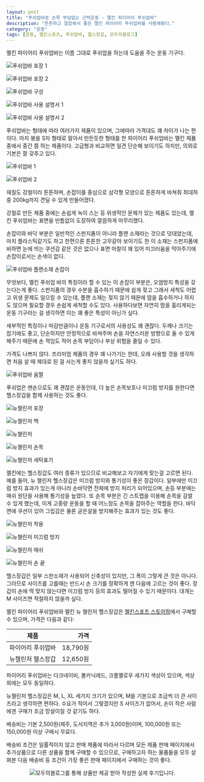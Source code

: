 ```yaml
---
layout: post
title: "푸쉬업바로 손목 부담없는 근력운동 - 멜킨 파이어리 푸쉬업바"
description: "튼튼하고 깔끔해서 좋은 멜킨 파이어리 푸쉬업바를 사용해봤다."
category: "운동"
tags: [운동, 멜킨스포츠, 푸쉬업바, 헬스장갑, 모두의블로그]
---
```


멜킨 파이어리 푸쉬업바는
이름 그대로 푸쉬업을 하는데 도움을 주는 운동 기구다.

![푸쉬업바 포장 1](https://lh3.googleusercontent.com/3s7odVkcGKnsoA3KyUaBelC1p6LAVVAx-my-8GX1gacHf8VmOzcczSznI63yHHKitbqcsnpu0lGteg=s480)

![푸쉬업바 포장 2](https://lh3.googleusercontent.com/HUvLGSl2vXD5OA-JyXrAXkT1VojLJ75hIa8ElwasMzmGOBBvE2PAvasQnC95paq2M18YOzmsINoi5w=s480)

![푸쉬업바 구성](https://lh3.googleusercontent.com/TOlVSpUMuF7z_HR0C8yKGCDGW_fdXVQK34_Ag9UlhcUDYPPyPFuCMx3d8EUoKKzelAS4Y2-qI3rkbg=s480)

![푸쉬업바 사용 설명서 1](https://lh3.googleusercontent.com/6IVeldDPe9lLSqIlUvSCbdfX0UH7ZawfqGpI5BJjtjOC3qvwUd3MlWCbbkOrVws1Fhj_DILPb96ucQ=s480)

![푸쉬업바 사용 설명서 2](https://lh3.googleusercontent.com/ncD1_jgMy1lnDgIBLYuWB-8O00TUnkNSLBPh0KRKx_myM7vimbb40q_8pxxUunwjWQ-ZvLpKUcciQQ=s480)

푸쉬업바는 형태에 따라 여러가지 제품이 있으며,
그에따라 가격대도 꽤 차이가 나는 편이다.
마치 봉을 S자 형태로 말아서 만든듯한 형태를 한 파이어리 푸쉬업바는
멜킨 제품 중에서 중간 쯤 하는 제품이다.
고급형과 비교하면 일견 단순해 보이기도 하지만,
의외로 기본은 잘 갖추고 있다.

![푸쉬업바 1](https://lh3.googleusercontent.com/eYTb9NSafddSL_B09iiz2yZWNpUTBppAwWbihTety234gbEqN9WEdAvP8OqKb_zrMQBm6_BlNUqiSA=s480)

![푸쉬업바 2](https://lh3.googleusercontent.com/IBxejMWPRk1fANUPJF72FhLctnQHnmSHrJb-IZRDHEurNeBG5V1KgkWHal7VYNH5-MFN4PLC81OR4g=s480)

재질도 강철이라 튼튼하며,
손잡이를 중심으로 삼각형 모양으로 튼튼하게 바쳐줘
최대하중 200kg까지 견딜 수 있게 만들어졌다.

강철로 만든 제품 중에는 손쉽게 녹이 스는 등 위생적인 문제가 있는 제품도 있는데,
멜킨 푸쉬업바는 표면을 빈틈없이 도장하여 깔끔하게 마무리했다.

손잡이와 바닥 부분은 일반적인 스펀지폼이 아니라
플랜 소재라는 것으로 덧대었는데,
마치 플라스틱같기도 하고 한편으론 튼튼한 고무같아 보이기도 한 이 소재는
스펀지폼에 비하면 눈에 띄는 쿠션감 같은 것은 없으나
표면 마찰이 꽤 있어 미끄러움을 막아주기에 손잡이로서는 손색이 없다.

![푸쉬업바 플랜소재 손잡이](https://lh3.googleusercontent.com/63YdXczydrtVVaNH8tnL0xPgSUCVUIvLnAwMYsCWh7yO_exMXym2DjtK9lhTn0lFzeePkbs-EzFcyA=s480)

무엇보다, 멜킨 푸쉬업 바의 특징이라 할 수 있는 이 손잡이 부분은,
오염방지 특성을 갖는다는게 좋다.
스펀지폼의 경우 수분을 흡수하기 때문에 쉽게 젖고 그래서 세척도 어렵고 위생 문제도 일으킬 수 있는데,
플랜 소재는 젖지 않기 때문에 땀을 흡수하거나 하지도 않으며
필요할 경우 손쉽게 세척할 수도 있다.
사용하다보면 자연히 땀을 흘리게되는 운동 기구라는 걸 생각하면 이는 꽤 좋은 특성이 아닌가 싶다.

세부적인 특징이나 마감만큼이나 운동 기구로서의 사용성도 꽤 괜찮다.
두께나 크기는 잡기에도 좋고,
단순하지만 안정적으로 바쳐주며 손을 자연스러운 방향으로 둘 수 있게 해주기 때문에
손 꺽임도 적어 손목 부담이나 부상 위험을 줄일 수 있다.

가격도 나쁘지 않다.
프리미엄 제품의 경우 꽤 나가기는 한데,
오래 사용할 것을 생각하면 처음 살 때 제대로 된 걸 사는게 좋지 않을까 싶기도 하다.

![푸쉬업바 움짤](https://lh3.googleusercontent.com/nT_RqrLzLagHYnNor7Z8LAwy818kE_ZzWxKuEMMWZhtQUORo1CwNOh1DEu5RkUbcuNXJ-nBaoXFDSQ=s480)

푸쉬업은 맨손으로도 꽤 괜찮은 운동인데,
더 높은 손목보호나 미끄럼 방지를 원한다면
헬스장갑을 함께 사용하는 것도 좋다.

![뉴챌린저 포장](https://lh3.googleusercontent.com/1mNU7LtNUTsZXM4fC37Ny0oe_sFYclq-4jLxYvQywur4GL0AMo3hgPkUu-RQ8Nl_bxh-N3qPLw5xZQ=s480)

![뉴챌린저 백](https://lh3.googleusercontent.com/me4ZxfhVZj5RdEVWfJP8tKQ4ST-c4-Jr23XkZXau0WRdLv8itYKD7a_QnZsDv-tyO1AZj5CtFn3VuA=s480)

![뉴챌린저](https://lh3.googleusercontent.com/_N5VhYs6aqiPmNyMw5SpmTudVTvy0rjC99WNbf6OWxWnWuuXYSKsQB9UaEjhROuyr-Cdy8nDy-VAlw=s480)

![뉴챌린저 손목](https://lh3.googleusercontent.com/V_P3KRRYGW3cWnQ_6-0cwfcNd3eyfgkIrM0C3Vqqb7cVvuoi3_BAkefxo4PExlgG8Z0zuCXNkUmVxA=s480)

![뉴챌린저 세탁표기](https://lh3.googleusercontent.com/Uy2qW_d3kiUoAKpNPZEOv6B1WQrUyBAt8cULBnDmy_dFZHSsT1SclZ9FtsrwklFnYd85I6Sjq98uXw=s480)

멜킨에는 헬스장갑도 여러 종류가 있으므로 비교해보고 자기에게 맞는걸 고르면 된다.
예를 들어, 뉴 챌린저 헬스장갑은 미끄럼 방지와 통기성이 좋은 장갑이다.
일부에만 미끄럼 방지 효과가 있는게 아니라
손바닥면 전체에 방지 처리가 되어있으며,
손등 부분에는 매쉬 원단을 사용해 통기성을 높였다.
또 손목 부분은 긴 스트랩을 이용해 손목을 감쌀 수 있게 했는데,
이게 고중량 운동을 할 때 어느정도 손목을 잡아주는 역할을 한다.
바닥면에 쿠션이 있어 그립감은 물론 굳은살을 방지해주는 효과가 있는 것도 좋다.

![뉴챌린저 착용](https://lh3.googleusercontent.com/8r4AB-iALxYSF6z1-egzB6IQXiZQ-b_IBZFFZN4hYfQZpTzOknbe0HhrGcvnvygcY-ekvt257oBlUA=s480)

![뉴챌린저 미끄럼 방지](https://lh3.googleusercontent.com/Zenu4raDk7XSq_y1T4X6tPCB343UKq7wELObmxW0Deho4pvPmBMNITOLHTtfr6Ag3eUpNvXjqNT1RA=s480)

![뉴챌린저 매쉬](https://lh3.googleusercontent.com/VsQYoPqtZvBLNgjuJKPOnOW-AguCtX6k0k8Uwbp2tcO7NGYBXJOEdUMQEtmsaK6GdVUqy_7I9FzwkQ=s480)

![뉴챌린저 손 끝](https://lh3.googleusercontent.com/UN6dcujA6ZvQfDzzW9zp3tQazxw8dhTjk4rqNmid2G9HQ4ptbbLow1L1LLMXfe9i4eM1a33ii-pFhA=s480)

헬스장갑은 일부 스판소재가 사용되어 신축성이 있지만,
그 폭이 그렇게 큰 것은 아니다.
그러므로 사이즈를 고를때는 반드시 손 크기를 정확하게 잰 다음에 고르는 것이 좋다.
장갑이 손에 딱 맞지 않는다면 미끄럼 방지 등의 효과도 떨어질 수 있기 때문이다.
대개는 M 사이즈면 적절하지 않을까 싶다.

멜킨 파이어리 푸쉬업바와 멜킨 뉴 챌린저 헬스장갑은
[멜킨스포츠 스토어팜](https://smartstore.naver.com/melkinsports/products/581159952)에서 구매할 수 있으며,
가격은 다음과 같다:

제품              | 가격
------------------|---------:
파이어리 푸쉬업바 | 18,790원
뉴챌린저 헬스장갑 | 12,650원

파이어리 푸쉬업바는 다크네이비, 볼카닉레드, 크롬옐로우 세가지 색상이 있으며,
색상 외에는 모두 동일하다.

뉴챌린저 헬스장갑은 M, L, XL 세가지 크기가 있으며,
M을 기본으로 조금씩 더 큰 사이즈라고 생각하면 편하다.
수요가 적어서 그렇겠지만 S 사이즈가 없어서,
손이 작은 사람에겐 구매가 조금 망설이질 것 같기도 하다.

배송비는 기본 2,500원(제주, 도서지역은 추가 3,000원)이며,
100,000원 또는 150,000원 이상 구매시 무료다.

배송비 조건은 일률적이지 않고 판매 제품에 따라서 다르며
모든 제품 판매 페이지에서 추가상품으로 다른 상품을 함께 구매할 수 있으므로,
구매하고자 하는 물품들을 모두 살펴본 다음
배송비 등 조건이 가장 좋은 판매 페이지에서 구매하는 것이 좋다.



<center><img src="https://moduad.com/img/sponser_img.php?mb_mb=reznoagmailcom&wr_wr=417863&bo_table=life&p_wr_wr=26506" alt="모두의블로그를 통해 상품만 제공 받아 작성한 실제 후기입니다." /></center>
